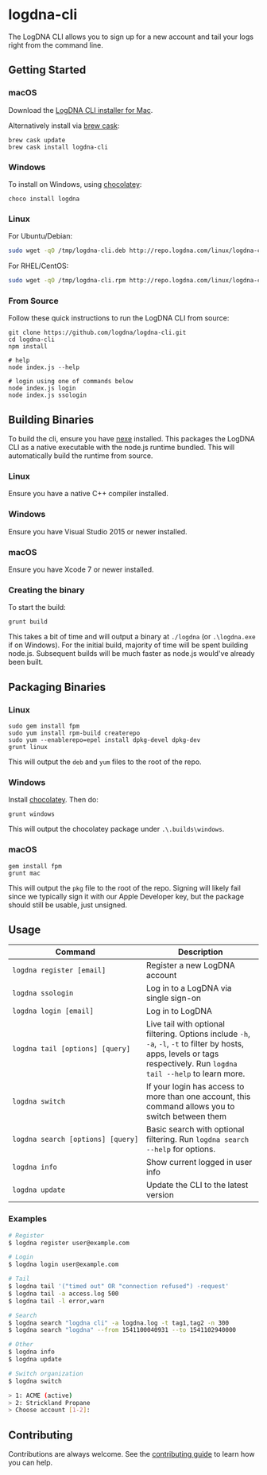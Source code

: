 # logdna-cli

The LogDNA CLI allows you to sign up for a new account and tail your logs right from the command line.

## Getting Started

### macOS

Download the [LogDNA CLI installer for Mac](http://repo.logdna.com/mac/logdna-cli.pkg).  

Alternatively install via [brew cask](https://caskroom.github.io/):
```
brew cask update
brew cask install logdna-cli
```

### Windows

To install on Windows, using [chocolatey](https://chocolatey.org):

```
choco install logdna
```

### Linux

For Ubuntu/Debian:

```bash
sudo wget -qO /tmp/logdna-cli.deb http://repo.logdna.com/linux/logdna-cli.deb && sudo dpkg -i /tmp/logdna-cli.deb
```

For RHEL/CentOS:

```bash
sudo wget -qO /tmp/logdna-cli.rpm http://repo.logdna.com/linux/logdna-cli.rpm && sudo rpm -ivh /tmp/logdna-cli.rpm
```

### From Source

Follow these quick instructions to run the LogDNA CLI from source:

```
git clone https://github.com/logdna/logdna-cli.git
cd logdna-cli
npm install

# help
node index.js --help

# login using one of commands below
node index.js login
node index.js ssologin
```

## Building Binaries

To build the cli, ensure you have [nexe](https://www.npmjs.com/package/nexe) installed. This packages the LogDNA CLI as a native executable with the node.js runtime bundled. This will automatically build the runtime from source.

### Linux

Ensure you have a native C++ compiler installed.

### Windows

Ensure you have Visual Studio 2015 or newer installed.

### macOS

Ensure you have Xcode 7 or newer installed.

### Creating the binary

To start the build:

```
grunt build
```

This takes a bit of time and will output a binary at `./logdna` (or `.\logdna.exe` if on Windows). For the initial build, majority of time will be spent building node.js. Subsequent builds will be much faster as node.js would've already been built.

## Packaging Binaries

### Linux

```
sudo gem install fpm
sudo yum install rpm-build createrepo
sudo yum --enablerepo=epel install dpkg-devel dpkg-dev
grunt linux
```

This will output the `deb` and `yum` files to the root of the repo.

### Windows

Install [chocolatey](https://chocolatey.org). Then do:

```
grunt windows
```

This will output the chocolatey package under `.\.builds\windows`.

### macOS

```
gem install fpm
grunt mac
```

This will output the `pkg` file to the root of the repo. Signing will likely fail since we typically sign it with our Apple Developer key, but the package should still be usable, just unsigned.


## Usage

| Command | Description |
| - | - |
| `logdna register [email]` | Register a new LogDNA account |
| `logdna ssologin` | Log in to a LogDNA via single sign-on |
| `logdna login [email]` | Log in to LogDNA |
| `logdna tail [options] [query]` | Live tail with optional filtering. Options include `-h`, `-a`, `-l`, `-t` to filter by hosts, apps, levels or tags respectively. Run `logdna tail --help` to learn more. |
| `logdna switch` | If your login has access to more than one account, this command allows you to switch between them |
| `logdna search [options] [query]` | Basic search with optional filtering. Run `logdna search --help` for options. |
| `logdna info` | Show current logged in user info |
| `logdna update` | Update the CLI to the latest version |

### Examples

```sh
# Register
$ logdna register user@example.com

# Login
$ logdna login user@example.com

# Tail
$ logdna tail '("timed out" OR "connection refused") -request'
$ logdna tail -a access.log 500
$ logdna tail -l error,warn

# Search
$ logdna search "logdna cli" -a logdna.log -t tag1,tag2 -n 300
$ logdna search "logdna" --from 1541100040931 --to 1541102940000

# Other
$ logdna info
$ logdna update

# Switch organization
$ logdna switch

> 1: ACME (active)
> 2: Strickland Propane
> Choose account [1-2]:
```

## Contributing

Contributions are always welcome. See the [contributing guide](./CONTRIBUTING.md) to learn how you can help.
